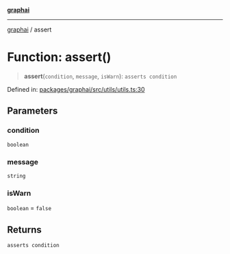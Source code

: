 [**graphai**](../README.md)

***

[graphai](../globals.md) / assert

# Function: assert()

> **assert**(`condition`, `message`, `isWarn`): `asserts condition`

Defined in: [packages/graphai/src/utils/utils.ts:30](https://github.com/kawamataryo/graphai/blob/e8a7b825cfe5b60039202cad9c90359642833517/packages/graphai/src/utils/utils.ts#L30)

## Parameters

### condition

`boolean`

### message

`string`

### isWarn

`boolean` = `false`

## Returns

`asserts condition`
